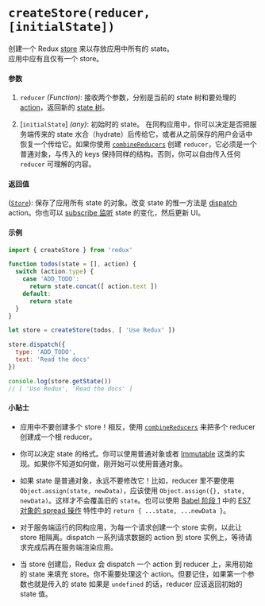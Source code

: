 # `createStore(reducer, [initialState])`

创建一个 Redux [store](Store.md) 来以存放应用中所有的 state。  
应用中应有且仅有一个 store。

#### 参数

1. `reducer` *(Function)*: 接收两个参数，分别是当前的 state 树和要处理的 [action](../Glossary.md#action)，返回新的 [state 树](../Glossary.md#state)。

2. [`initialState`] *(any)*: 初始时的 state。
在同构应用中，你可以决定是否把服务端传来的 state 水合（hydrate）后传给它，或者从之前保存的用户会话中恢复一个传给它。如果你使用 [`combineReducers`](combineReducers.md) 创建 `reducer`，它必须是一个普通对象，与传入的 keys 保持同样的结构。否则，你可以自由传入任何 `reducer` 可理解的内容。

#### 返回值

([*`Store`*](Store.md)): 保存了应用所有 state 的对象。改变 state 的惟一方法是 [dispatch](Store.md#dispatch) action。你也可以 [subscribe 监听](Store.md#subscribe) state 的变化，然后更新 UI。

#### 示例

```js
import { createStore } from 'redux'

function todos(state = [], action) {
  switch (action.type) {
    case 'ADD_TODO':
      return state.concat([ action.text ])
    default:
      return state
  }
}

let store = createStore(todos, [ 'Use Redux' ])

store.dispatch({
  type: 'ADD_TODO',
  text: 'Read the docs'
})

console.log(store.getState())
// [ 'Use Redux', 'Read the docs' ]
```

#### 小贴士

* 应用中不要创建多个 store！相反，使用 [`combineReducers`](combineReducers.md) 来把多个 reducer 创建成一个根 reducer。

* 你可以决定 state 的格式。你可以使用普通对象或者 [Immutable](http://facebook.github.io/immutable-js/) 这类的实现。如果你不知道如何做，刚开始可以使用普通对象。

* 如果 state 是普通对象，永远不要修改它！比如，reducer 里不要使用 `Object.assign(state, newData)`，应该使用 `Object.assign({}, state, newData)`。这样才不会覆盖旧的 `state`。也可以使用 [Babel 阶段 1](http://babeljs.io/docs/usage/experimental/) 中的 [ES7 对象的 spread 操作](https://github.com/sebmarkbage/ecmascript-rest-spread) 特性中的 `return { ...state, ...newData }`。

* 对于服务端运行的同构应用，为每一个请求创建一个 store 实例，以此让 store 相隔离。dispatch 一系列请求数据的 action 到 store 实例上，等待请求完成后再在服务端渲染应用。

* 当 store 创建后，Redux 会 dispatch 一个 action 到 reducer 上，来用初始的 state 来填充 store。你不需要处理这个 action。但要记住，如果第一个参数也就是传入的 state 如果是 `undefined` 的话，reducer 应该返回初始的 state 值。
